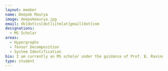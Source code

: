 ```yaml
---
layout: member
name: Deepak Maurya
image: deepakmaurya.jpg
email: dk[dot]cs[dot]iitm[at]gmail[dot]com
designations: 
  - MS Scholar
areas:
  - Hypergraphs
  - Tensor Decomposition
  - System Identification
bio: I am currently an MS scholar under the guidance of Prof. B. Ravindran and Prof. Shankar Narasimhan. My current work is on hypergraphs, tensor decomposition. 
type: student
---
```

